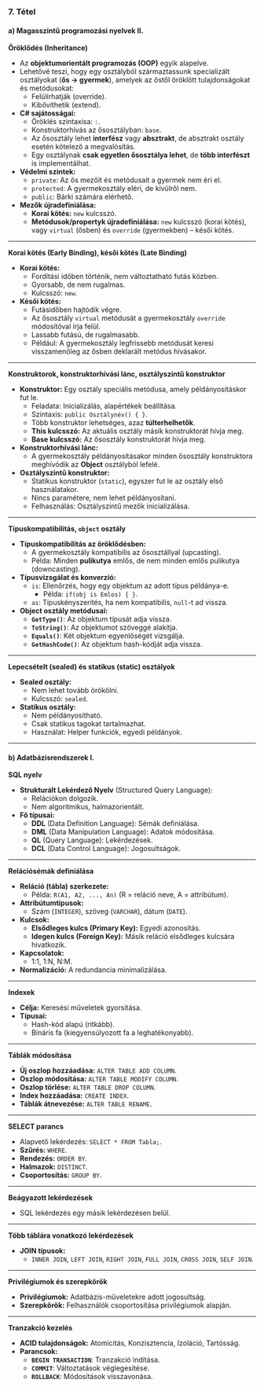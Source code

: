 ### **7. Tétel**

#### **a) Magasszintű programozási nyelvek II.**

**Öröklődés (Inheritance)**  
- Az **objektumorientált programozás (OOP)** egyik alapelve.  
- Lehetővé teszi, hogy egy osztályból származtassunk specializált osztályokat (**ős -> gyermek**), amelyek az őstől öröklött tulajdonságokat és metódusokat:  
  - Felülírhatják (override).  
  - Kibővíthetik (extend).  
- **C# sajátosságai:**  
  - Öröklés szintaxisa: `:`.
  - Konstruktorhívás az ősosztályban: `base`.
  - Az ősosztály lehet **interfész** vagy **absztrakt**, de absztrakt osztály esetén kötelező a megvalósítás.  
  - Egy osztálynak **csak egyetlen ősosztálya lehet**, de **több interfészt** is implementálhat.  
- **Védelmi szintek:**  
  - `private`: Az ős mezőit és metódusait a gyermek nem éri el.  
  - `protected`: A gyermekosztály eléri, de kívülről nem.  
  - `public`: Bárki számára elérhető.  
- **Mezők újradefiniálása:**  
  - **Korai kötés:** `new` kulcsszó.  
  - **Metódusok/propertyk újradefiniálása:** `new` kulcsszó (korai kötés), vagy `virtual` (ősben) és `override` (gyermekben) – késői kötés.  

---

**Korai kötés (Early Binding), késői kötés (Late Binding)**  
- **Korai kötés:**  
  - Fordítási időben történik, nem változtatható futás közben.  
  - Gyorsabb, de nem rugalmas.  
  - Kulcsszó: `new`.  
- **Késői kötés:**  
  - Futásidőben hajtódik végre.  
  - Az ősosztály `virtual` metódusát a gyermekosztály `override` módosítóval írja felül.  
  - Lassabb futású, de rugalmasabb.  
  - Például: A gyermekosztály legfrissebb metódusát keresi visszamenőleg az ősben deklarált metódus hívásakor.  

---

**Konstruktorok, konstruktorhívási lánc, osztályszintű konstruktor**  
- **Konstruktor:** Egy osztály speciális metódusa, amely példányosításkor fut le.  
  - Feladata: Inicializálás, alapértékek beállítása.  
  - Szintaxis: `public Osztálynév() { }`.  
  - Több konstruktor lehetséges, azaz **túlterhelhetők**.  
  - **This kulcsszó:** Az aktuális osztály másik konstruktorát hívja meg.  
  - **Base kulcsszó:** Az ősosztály konstruktorát hívja meg.  
- **Konstruktorhívási lánc:**  
  - A gyermekosztály példányosításakor minden ősosztály konstruktora meghívódik az **Object** osztályból lefelé.  
- **Osztályszintű konstruktor:**  
  - Statikus konstruktor (`static`), egyszer fut le az osztály első használatakor.  
  - Nincs paramétere, nem lehet példányosítani.  
  - Felhasználás: Osztályszintű mezők inicializálása.  

---

**Típuskompatibilitás, `object` osztály**  
- **Típuskompatibilitás az öröklődésben:**  
  - A gyermekosztály kompatibilis az ősosztállyal (upcasting).  
  - Példa: Minden **pulikutya** emlős, de nem minden emlős pulikutya (downcasting).  
- **Típusvizsgálat és konverzió:**  
  - `is`: Ellenőrzés, hogy egy objektum az adott típus példánya-e.  
    - Példa: `if(obj is Emlos) { }`.  
  - `as`: Típuskényszerítés, ha nem kompatibilis, `null`-t ad vissza.  
- **Object osztály metódusai:**  
  - **`GetType()`**: Az objektum típusát adja vissza.  
  - **`ToString()`**: Az objektumot szöveggé alakítja.  
  - **`Equals()`**: Két objektum egyenlőségét vizsgálja.  
  - **`GetHashCode()`**: Az objektum hash-kódját adja vissza.  

---

**Lepecsételt (sealed) és statikus (static) osztályok**  
- **Sealed osztály:**  
  - Nem lehet tovább örökölni.  
  - Kulcsszó: `sealed`.  
- **Statikus osztály:**  
  - Nem példányosítható.  
  - Csak statikus tagokat tartalmazhat.  
  - Használat: Helper funkciók, egyedi példányok.  

---

#### **b) Adatbázisrendszerek I.**

**SQL nyelv**  
- **Strukturált Lekérdező Nyelv** (Structured Query Language):  
  - Relációkon dolgozik.  
  - Nem algoritmikus, halmazorientált.  
- **Fő típusai:**  
  - **DDL** (Data Definition Language): Sémák definiálása.  
  - **DML** (Data Manipulation Language): Adatok módosítása.  
  - **QL** (Query Language): Lekérdezések.  
  - **DCL** (Data Control Language): Jogosultságok.  

---

**Relációsémák definiálása**  
- **Reláció (tábla) szerkezete:**  
  - Példa: `R(A1, A2, ..., An)` (R = reláció neve, A = attribútum).  
- **Attribútumtípusok:**  
  - Szám (`INTEGER`), szöveg (`VARCHAR`), dátum (`DATE`).  
- **Kulcsok:**  
  - **Elsődleges kulcs (Primary Key):** Egyedi azonosítás.  
  - **Idegen kulcs (Foreign Key):** Másik reláció elsődleges kulcsára hivatkozik.  
- **Kapcsolatok:**  
  - 1:1, 1:N, N:M.  
- **Normalizáció:** A redundancia minimalizálása.  

---

**Indexek**  
- **Célja:** Keresési műveletek gyorsítása.  
- **Típusai:**  
  - Hash-kód alapú (ritkább).  
  - Bináris fa (kiegyensúlyozott fa a leghatékonyabb).  

---

**Táblák módosítása**  
- **Új oszlop hozzáadása:** `ALTER TABLE ADD COLUMN`.  
- **Oszlop módosítása:** `ALTER TABLE MODIFY COLUMN`.  
- **Oszlop törlése:** `ALTER TABLE DROP COLUMN`.  
- **Index hozzáadása:** `CREATE INDEX`.  
- **Táblák átnevezése:** `ALTER TABLE RENAME`.  

---

**SELECT parancs**  
- Alapvető lekérdezés: `SELECT * FROM Tabla;`.  
- **Szűrés:** `WHERE`.  
- **Rendezés:** `ORDER BY`.  
- **Halmazok:** `DISTINCT`.  
- **Csoportosítás:** `GROUP BY`.  

---

**Beágyazott lekérdezések**  
- SQL lekérdezés egy másik lekérdezésen belül.  

---

**Több táblára vonatkozó lekérdezések**  
- **JOIN típusok:**  
  - `INNER JOIN`, `LEFT JOIN`, `RIGHT JOIN`, `FULL JOIN`, `CROSS JOIN`, `SELF JOIN`.  

---

**Privilégiumok és szerepkörök**  
- **Privilégiumok:** Adatbázis-műveletekre adott jogosultság.  
- **Szerepkörök:** Felhasználók csoportosítása privilégiumok alapján.  

---

**Tranzakció kezelés**  
- **ACID tulajdonságok:** Atomicitás, Konzisztencia, Izoláció, Tartósság.  
- **Parancsok:**  
  - **`BEGIN TRANSACTION`**: Tranzakció indítása.  
  - **`COMMIT`**: Változtatások véglegesítése.  
  - **`ROLLBACK`**: Módosítások visszavonása.  
